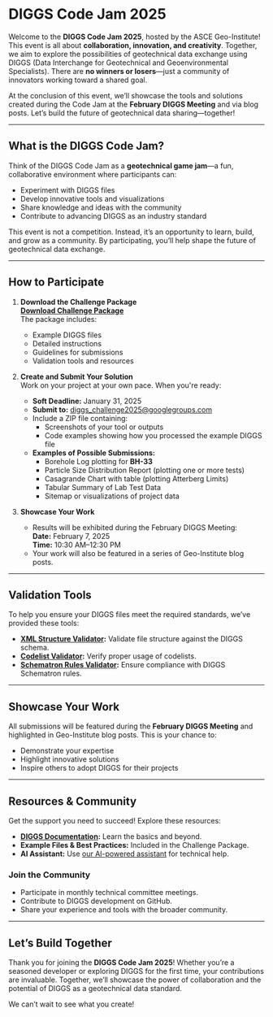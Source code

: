 # DIGGS Code Jam 2025

Welcome to the **DIGGS Code Jam 2025**, hosted by the ASCE Geo-Institute! This event is all about **collaboration, innovation, and creativity**. Together, we aim to explore the possibilities of geotechnical data exchange using DIGGS (Data Interchange for Geotechnical and Geoenvironmental Specialists). There are **no winners or losers**—just a community of innovators working toward a shared goal.

At the conclusion of this event, we’ll showcase the tools and solutions created during the Code Jam at the **February DIGGS Meeting** and via blog posts. Let’s build the future of geotechnical data sharing—together!

---

## What is the DIGGS Code Jam?

Think of the DIGGS Code Jam as a **geotechnical game jam**—a fun, collaborative environment where participants can:

- Experiment with DIGGS files
- Develop innovative tools and visualizations
- Share knowledge and ideas with the community
- Contribute to advancing DIGGS as an industry standard

This event is not a competition. Instead, it’s an opportunity to learn, build, and grow as a community. By participating, you’ll help shape the future of geotechnical data exchange.

---

## How to Participate

1. **Download the Challenge Package**  
   [**Download Challenge Package**](https://github.com/DIGGSml/DIGGS_Challenge2025/raw/main/DIGGS_Challenge_2025.zip)  
   The package includes:
   - Example DIGGS files
   - Detailed instructions
   - Guidelines for submissions
   - Validation tools and resources

2. **Create and Submit Your Solution**  
   Work on your project at your own pace. When you're ready:
   - **Soft Deadline:** January 31, 2025  
   - **Submit to:** [diggs_challenge2025@googlegroups.com](mailto:diggs_challenge2025@googlegroups.com)  
   - Include a ZIP file containing:
     - Screenshots of your tool or outputs
     - Code examples showing how you processed the example DIGGS file  
   - **Examples of Possible Submissions:**  
     - Borehole Log plotting for **BH-33**  
     - Particle Size Distribution Report (plotting one or more tests)  
     - Casagrande Chart with table (plotting Atterberg Limits)  
     - Tabular Summary of Lab Test Data  
     - Sitemap or visualizations of project data  

3. **Showcase Your Work**  
   - Results will be exhibited during the February DIGGS Meeting:  
     **Date:** February 7, 2025  
     **Time:** 10:30 AM–12:30 PM  
   - Your work will also be featured in a series of Geo-Institute blog posts.

---

## Validation Tools

To help you ensure your DIGGS files meet the required standards, we’ve provided these tools:

- **[XML Structure Validator](https://8505-01jhpd4e7p5cndqdmth8sma55m.cloudspaces.litng.ai):** Validate file structure against the DIGGS schema.  
- **[Codelist Validator](https://8506-01jhpd4e7p5cndqdmth8sma55m.cloudspaces.litng.ai):** Verify proper usage of codelists.  
- **[Schematron Rules Validator](https://8508-01jhpd4e7p5cndqdmth8sma55m.cloudspaces.litng.ai):** Ensure compliance with DIGGS Schematron rules.  

---

## Showcase Your Work

All submissions will be featured during the **February DIGGS Meeting** and highlighted in Geo-Institute blog posts. This is your chance to:

- Demonstrate your expertise  
- Highlight innovative solutions  
- Inspire others to adopt DIGGS for their projects  

---

## Resources & Community

Get the support you need to succeed! Explore these resources:

- **[DIGGS Documentation](https://diggsml.org/docs/DIGGSOverview.pdf):** Learn the basics and beyond.  
- **Example Files & Best Practices:** Included in the Challenge Package.  
- **AI Assistant:** Use [our AI-powered assistant](https://chatgpt.com/g/g-KeOVgCaSe-geosetta-s-diggs-expert) for technical help.  

### Join the Community

- Participate in monthly technical committee meetings.  
- Contribute to DIGGS development on GitHub.  
- Share your experience and tools with the broader community.  

---

## Let’s Build Together

Thank you for joining the **DIGGS Code Jam 2025**! Whether you’re a seasoned developer or exploring DIGGS for the first time, your contributions are invaluable. Together, we’ll showcase the power of collaboration and the potential of DIGGS as a geotechnical data standard.  

We can’t wait to see what you create!
